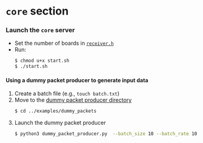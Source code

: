 # `core` section

### Launch the `core` server
- Set the number of boards in [`receiver.h`](src/receiver.h)
- Run:
    ```bash
    $ chmod u+x start.sh
    $ ./start.sh
    ```

#### Using a dummy packet producer to generate input data
1. Create a batch file (e.g., `touch batch.txt`) 
1. Move to the [dummy packet producer directory](../examples/dummy_packets)
    ```bash
    $ cd ../examples/dummy_packets
    ```
1. Launch the dummy packet producer
    ```bash
    $ python3 dummy_packet_producer.py  --batch_size 10 --batch_rate 10 --protobuf --out_file batch.txt 127.0.0.1 12345
    ```
